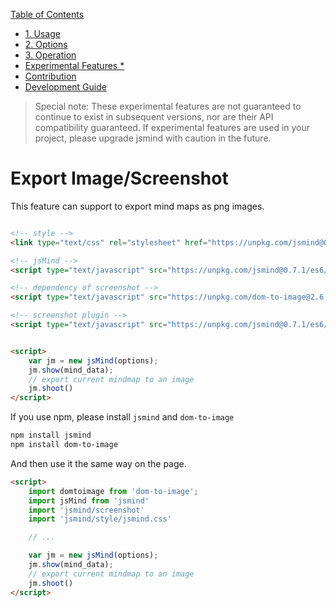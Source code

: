[Table of Contents](index.md)

* [1. Usage](1.usage.md)
* [2. Options](2.options.md)
* [3. Operation](3.operation.md)
* [Experimental Features *](experimental-features.md)
* [Contribution](4.contribution.md)
* [Development Guide](5.development.md)

> Special note: These experimental features are not guaranteed to continue to exist in subsequent versions, nor are their API compatibility guaranteed. If experimental features are used in your project, please upgrade jsmind with caution in the future.

Export Image/Screenshot
===
This feature can support to export mind maps as png images.

```html

<!-- style -->
<link type="text/css" rel="stylesheet" href="https://unpkg.com/jsmind@0.7.1/style/jsmind.css" />

<!-- jsMind -->
<script type="text/javascript" src="https://unpkg.com/jsmind@0.7.1/es6/jsmind.js"></script>

<!-- dependency of screenshot -->
<script type="text/javascript" src="https://unpkg.com/dom-to-image@2.6.0/dist/dom-to-image.min.js" ></script>

<!-- screenshot plugin -->
<script type="text/javascript" src="https://unpkg.com/jsmind@0.7.1/es6/jsmind.screenshot.js"></script>


<script>
    var jm = new jsMind(options);
    jm.show(mind_data);
    // export current mindmap to an image
    jm.shoot()
</script>

```

If you use npm, please install `jsmind` and `dom-to-image`

```bash
npm install jsmind
npm install dom-to-image
```

And then use it the same way on the page.

```html
<script>
    import domtoimage from 'dom-to-image';
    import jsMind from 'jsmind'
    import 'jsmind/screenshot'
    import 'jsmind/style/jsmind.css'

    // ...

    var jm = new jsMind(options);
    jm.show(mind_data);
    // export current mindmap to an image
    jm.shoot()
</script>
```
